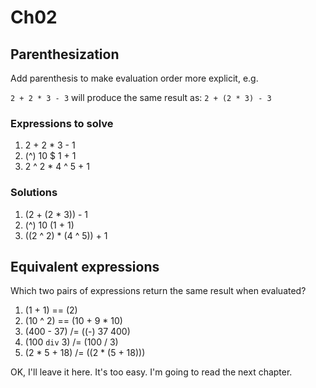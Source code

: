 # Ch02

## Parenthesization

Add parenthesis to make evaluation order more explicit, e.g.

`2 + 2 * 3 - 3` will produce the same result as: `2 + (2 * 3) - 3`

### Expressions to solve

1. 2 + 2 * 3 - 1
2. (^) 10 $ 1 + 1
3. 2 ^ 2 * 4 ^ 5 + 1

### Solutions

1. (2 + (2 * 3)) - 1
2. (^) 10 (1 + 1)
3. ((2 ^ 2) * (4 ^ 5)) + 1

## Equivalent expressions

Which two pairs of expressions return the same result when evaluated?

1. (1 + 1) == (2)
2. (10 ^ 2) == (10 + 9 * 10)
3. (400 - 37) /= ((-) 37 400)
4. (100 `div` 3) /= (100 / 3)
5. (2 * 5 + 18) /= ((2 * (5 + 18)))


OK, I'll leave it here. It's too easy. I'm going to read the next chapter.
